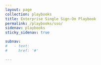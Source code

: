```yaml
---
layout: page
collection: playbooks
title: Enterprise Single Sign-On Playbook
permalink: /playbooks/sso/
sidenav: playbooks
sticky_sidenav: true

subnav:
#   - text: 
#     href: '#'

---
```


